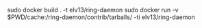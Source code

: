 
sudo docker build . -t elv13/ring-daemon
sudo docker run -v $PWD/cache:/ring-daemon/contrib/tarballs/ -ti elv13/ring-daemon
